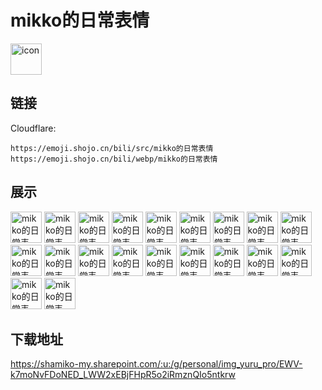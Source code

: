 # mikko的日常表情
<img src="https://emoji.shojo.cn/bili/src/mikko的日常表情/icon.png" width="50" height="50" alt="icon">

## 链接
Cloudflare:
```
https://emoji.shojo.cn/bili/src/mikko的日常表情
https://emoji.shojo.cn/bili/webp/mikko的日常表情
```
## 展示
<img src="https://emoji.shojo.cn/bili/src/mikko的日常表情/mikko的日常表情-抱抱.png" width="50" height="50" alt="mikko的日常表情-抱抱">
<img src="https://emoji.shojo.cn/bili/src/mikko的日常表情/mikko的日常表情-爱你.png" width="50" height="50" alt="mikko的日常表情-爱你">
<img src="https://emoji.shojo.cn/bili/src/mikko的日常表情/mikko的日常表情-再见.png" width="50" height="50" alt="mikko的日常表情-再见">
<img src="https://emoji.shojo.cn/bili/src/mikko的日常表情/mikko的日常表情-ok.png" width="50" height="50" alt="mikko的日常表情-ok">
<img src="https://emoji.shojo.cn/bili/src/mikko的日常表情/mikko的日常表情-呜呜呜.png" width="50" height="50" alt="mikko的日常表情-呜呜呜">
<img src="https://emoji.shojo.cn/bili/src/mikko的日常表情/mikko的日常表情-加油.png" width="50" height="50" alt="mikko的日常表情-加油">
<img src="https://emoji.shojo.cn/bili/src/mikko的日常表情/mikko的日常表情-点赞.png" width="50" height="50" alt="mikko的日常表情-点赞">
<img src="https://emoji.shojo.cn/bili/src/mikko的日常表情/mikko的日常表情-好讨厌.png" width="50" height="50" alt="mikko的日常表情-好讨厌">
<img src="https://emoji.shojo.cn/bili/src/mikko的日常表情/mikko的日常表情-交朋友.png" width="50" height="50" alt="mikko的日常表情-交朋友">
<img src="https://emoji.shojo.cn/bili/src/mikko的日常表情/mikko的日常表情-送花.png" width="50" height="50" alt="mikko的日常表情-送花">
<img src="https://emoji.shojo.cn/bili/src/mikko的日常表情/mikko的日常表情-递茶.png" width="50" height="50" alt="mikko的日常表情-递茶">
<img src="https://emoji.shojo.cn/bili/src/mikko的日常表情/mikko的日常表情-心动.png" width="50" height="50" alt="mikko的日常表情-心动">
<img src="https://emoji.shojo.cn/bili/src/mikko的日常表情/mikko的日常表情-我来啦.png" width="50" height="50" alt="mikko的日常表情-我来啦">
<img src="https://emoji.shojo.cn/bili/src/mikko的日常表情/mikko的日常表情-胜利.png" width="50" height="50" alt="mikko的日常表情-胜利">
<img src="https://emoji.shojo.cn/bili/src/mikko的日常表情/mikko的日常表情-思考.png" width="50" height="50" alt="mikko的日常表情-思考">
<img src="https://emoji.shojo.cn/bili/src/mikko的日常表情/mikko的日常表情-疲惫.png" width="50" height="50" alt="mikko的日常表情-疲惫">
<img src="https://emoji.shojo.cn/bili/src/mikko的日常表情/mikko的日常表情-三连.png" width="50" height="50" alt="mikko的日常表情-三连">
<img src="https://emoji.shojo.cn/bili/src/mikko的日常表情/mikko的日常表情-无语.png" width="50" height="50" alt="mikko的日常表情-无语">
<img src="https://emoji.shojo.cn/bili/src/mikko的日常表情/mikko的日常表情-好棒.png" width="50" height="50" alt="mikko的日常表情-好棒">
<img src="https://emoji.shojo.cn/bili/src/mikko的日常表情/mikko的日常表情-生气了.png" width="50" height="50" alt="mikko的日常表情-生气了">

## 下载地址

https://shamiko-my.sharepoint.com/:u:/g/personal/img_yuru_pro/EWV-k7moNvFDoNED_LWW2xEBjFHpR5o2iRmznQIo5ntkrw